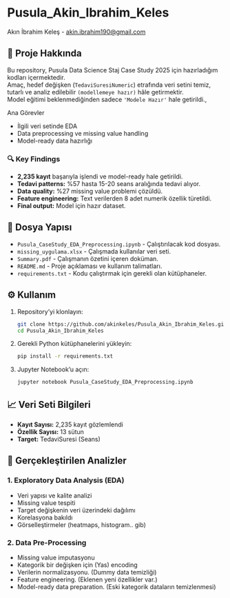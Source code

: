 # Pusula_Akin_Ibrahim_Keles
Akın İbrahim Keleş - akin.ibrahim190@gmail.com

## 📌 Proje Hakkında
Bu repository, Pusula Data Science Staj Case Study 2025 için hazırladığım kodları içermektedir.  
Amaç, hedef değişken (`TedaviSuresiNumeric`) etrafında veri setini temiz, tutarlı ve analiz edilebilir `(modellemeye hazır)` hâle getirmektir.  
Model eğitimi beklenmediğinden sadece `'Modele Hazır'` hale getirildi.,

Ana Görevler
- İlgili veri setinde EDA
- Data preprocessing ve missing value handling
- Model-ready data hazırlığı

### 🔍 Key Findings
- **2,235 kayıt** başarıyla işlendi ve model-ready hale getirildi.
- **Tedavi patterns:** %57 hasta 15-20 seans aralığında tedavi alıyor.
- **Data quality:** %27 missing value problemi çözüldü.
- **Feature engineering:** Text verilerden 8 adet numerik özellik türetildi.
- **Final output:** Model için hazır dataset.


## 📂 Dosya Yapısı
- `Pusula_CaseStudy_EDA_Preprocessing.ipynb` - Çalıştırılacak kod dosyası.
- `missing_uygulama.xlsx` - Çalışmada kullanılar veri seti.
- `Summary.pdf` - Çalışmanın özetini içeren doküman.  
- `README.md` - Proje açıklaması ve kullanım talimatları.
- `requirements.txt` - Kodu çalıştırmak için gerekli olan kütüphaneler.

  
## ⚙️ Kullanım
1. Repository’yi klonlayın:
   ```bash
   git clone https://github.com/akinkeles/Pusula_Akin_Ibrahim_Keles.git
   cd Pusula_Akin_Ibrahim_Keles
2. Gerekli Python kütüphanelerini yükleyin:
   ```bash
   pip install -r requirements.txt
4. Jupyter Notebook’u açın:
   ```bash
   jupyter notebook Pusula_CaseStudy_EDA_Preprocessing.ipynb

## 📈 Veri Seti Bilgileri
- **Kayıt Sayısı:** 2,235 kayıt gözlemlendi
- **Özellik Sayısı:** 13 sütun
- **Target:** TedaviSuresi (Seans)

## 🎯 Gerçekleştirilen Analizler
### 1. Exploratory Data Analysis (EDA)
  - Veri yapısı ve kalite analizi
  - Missing value tespiti
  - Target değişkenin veri üzerindeki dağılımı
  - Korelasyona bakıldı
  - Görselleştirmeler (heatmaps, histogram.. gib)

### 2. Data Pre-Processing
  - Missing value imputasyonu
  - Kategorik bir değişken için (Yas) encoding
  - Verilerin normalizasyonu. (Dummy data temizliği)
  - Feature engineering. (Eklenen yeni özellikler var.)
  - Model-ready data preparation. (Eski kategorik dataların temizlenmesi)
 
